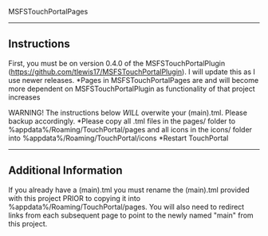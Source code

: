MSFSTouchPortalPages

------------
Instructions
------------
First, you must be on version 0.4.0 of the MSFSTouchPortalPlugin (https://github.com/tlewis17/MSFSTouchPortalPlugin). I will update this as I use newer releases.
*Pages in MSFSTouchPortalPages are and will become more dependent on MSFSTouchPortalPlugin as functionality of that project increases


WARNING! The instructions below *WILL* overwite your (main).tml. Please backup accordingly.
*Please copy all .tml files in the pages/ folder to %appdata%/Roaming/TouchPortal/pages and all icons in the icons/ folder into %appdata%/Roaming/TouchPortal/icons
*Restart TouchPortal

----------------------
Additional Information
----------------------
If you already have a (main).tml you must rename the (main).tml provided with this project PRIOR to copying it into %appdata%/Roaming/TouchPortal/pages. You will also need to redirect links from each subsequent page to point to the newly named "main" from this project.
